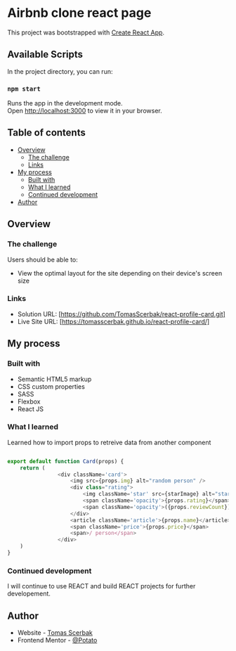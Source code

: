 # Airbnb clone react page

This project was bootstrapped with [Create React App](https://github.com/facebook/create-react-app).

## Available Scripts

In the project directory, you can run:

### `npm start`

Runs the app in the development mode.\
Open [http://localhost:3000](http://localhost:3000) to view it in your browser.

## Table of contents

- [Overview](#overview)
  - [The challenge](#the-challenge)
  - [Links](#links)
- [My process](#my-process)
  - [Built with](#built-with)
  - [What I learned](#what-i-learned)
  - [Continued development](#continued-development)
- [Author](#author)

## Overview

### The challenge

Users should be able to:

- View the optimal layout for the site depending on their device's screen size

### Links

- Solution URL: [https://github.com/TomasScerbak/react-profile-card.git]
- Live Site URL: [https://tomasscerbak.github.io/react-profile-card/]

## My process

### Built with

- Semantic HTML5 markup
- CSS custom properties
- SASS
- Flexbox
- React JS

### What I learned

Learned how to import props to retreive data from another component

```js

export default function Card(props) {
    return (
                <div className='card'>
                    <img src={props.img} alt="random person" />
                    <div class="rating">
                        <img className='star' src={starImage} alt="star rating"/>
                        <span className='opacity'>{props.rating}</span>
                        <span className='opacity'>({props.reviewCount}) - {props.city}</span>
                    </div>
                    <article className='article'>{props.name}</article>
                    <span className='price'>{props.price}</span>
                    <span>/ person</span>
                </div>
    )
}
```

### Continued development

I will continue to use REACT and build REACT projects for further developement.


## Author

- Website - [Tomas Scerbak](https://tomasscerbak.github.io/tomas-scerbak-portfolio/)
- Frontend Mentor - [@Potato](https://www.frontendmentor.io/profile/TomasScerbak)

